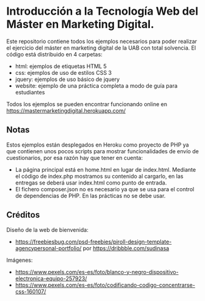# Introducción a la Tecnología Web del Máster en Marketing Digital. 

Este repositorio contiene todos los ejemplos necesarios para poder realizar el ejercicio del máster en marketing digital de la UAB con total solvencia. El código está distribuido en 4 carpetas:
* html: ejemplos de etiquetas HTML 5
* css: ejemplos de uso de estilos CSS 3
* jquery: ejemplos de uso básico de jquery
* website: ejemplo de una práctica completa a modo de guía para estudiantes

Todos los ejemplos se pueden encontrar funcionando online en https://mastermarketingdigital.herokuapp.com/

## Notas
Estos ejemplos están desplegados en Heroku como proyecto de PHP ya que contienen unos pocos scripts para mostrar funcionalidades de envío de cuestionarios, por esa razón hay que tener en cuenta:
* La página principal está en home.html en lugar de index.html. Mediante el código de index.php mostramos su contenido al cargarlo, en las entregas se deberá usar index.html como punto de entrada.
* El fichero composer.json no es necesario ya que se usa para el control de dependencias de PHP. En las prácticas no se debe usar.

## Créditos
Diseño de la web de bienvenida:
* https://freebiesbug.com/psd-freebies/piroll-design-template-agencypersonal-portfolio/ por https://dribbble.com/sudinasa

Imágenes:
* https://www.pexels.com/es-es/foto/blanco-y-negro-dispositivo-electronica-equipo-257923/
* https://www.pexels.com/es-es/foto/codificando-codigo-concentrarse-css-160107/

